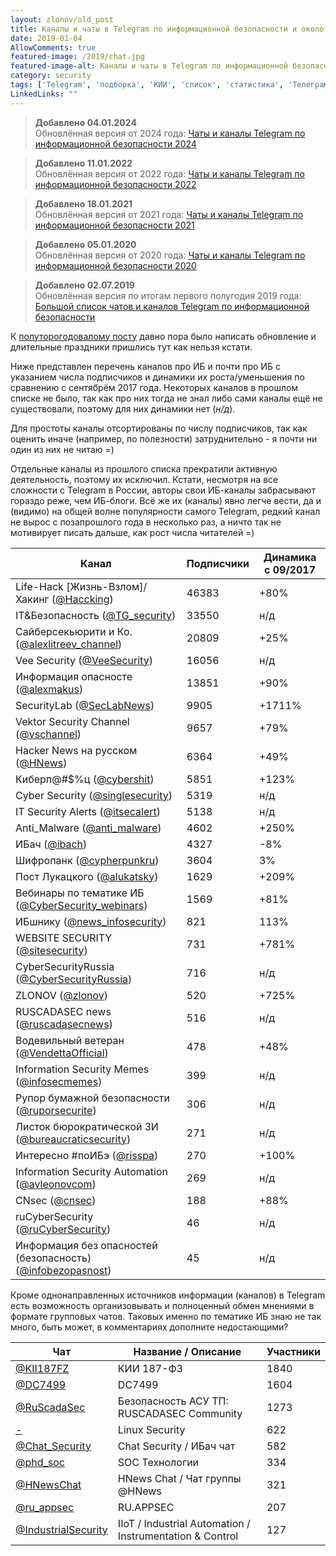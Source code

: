 ```yaml
---
layout: zlonov/old_post
title: Каналы и чаты в Telegram по информационной безопасности и около неё
date: 2019-01-04
AllowComments: true
featured-image: /2019/chat.jpg
featured-image-alt: Каналы и чаты в Telegram по информационной безопасности и около неё
category: security
tags: ['Telegram', 'подборка', 'КИИ', 'список', 'статистика', 'Телеграм']
LinkedLinks: ""
---
```

> **Добавлено 04.01.2024**\
> Обновлённая версия от 2024 года: [Чаты и каналы Telegram по информационной безопасности 2024](/telegram-security-list-2024)

> **Добавлено 11.01.2022**\
> Обновлённая версия от 2022 года: [Чаты и каналы Telegram по информационной безопасности 2022](/telegram-security-list-2022)


> **Добавлено 18.01.2021**\
> Обновлённая версия от 2021 года: [Чаты и каналы Telegram по информационной безопасности 2021](/telegram-security-list-2021)

> **Добавлено 05.01.2020**\
> Обновлённая версия от 2020 года: [Чаты и каналы Telegram по информационной безопасности 2020](/telegram-security-list-2020)

> **Добавлено 02.07.2019**\
> Обновлённая версия по итогам первого полугодия 2019 года: [Большой список чатов и каналов Telegram по информационной безопасности](/telegram-security-list-hy2019)


К <a href="https://zlonov.ru/telegram-infosecurity-channels/">полуторогодовалому посту</a> давно пора было написать обновление и длительные праздники пришлись тут как нельзя кстати.

Ниже представлен перечень каналов про ИБ и почти про ИБ с указанием числа подписчиков и динамики их роста/уменьшения по сравнению с сентябрём 2017 года. Некоторых каналов в прошлом списке не было, так как про них тогда не знал либо сами каналы ещё не существовали, поэтому для них динамики нет (<em>н/д</em>).

Для простоты каналы отсортированы по числу подписчиков, так как оценить иначе (например, по полезности) затруднительно - я почти ни один из них не читаю =)

Отдельные каналы из прошлого списка прекратили активную деятельность, поэтому их исключил. Кстати, несмотря на все сложности с Telegram в России, авторы свои ИБ-каналы забрасывают гораздо реже, чем ИБ-блоги. Всё же их (каналы) явно легче вести, да и (видимо) на общей волне популярности самого Telegram, редкий канал не вырос с позапрошлого года в несколько раз, а ничто так не мотивирует писать дальше, как рост числа читателей =)

<table class="wp-block-table is-style-stripes"><thead><tr><th>Канал</th><th>Подписчики</th><th>Динамика c 09/2017</th></tr></thead><tbody><tr><td>Life-Hack [Жизнь-Взлом]/Хакинг (<a href="https://t.me/Haccking">@Haccking</a>)</td><td>46383</td><td>+80%</td></tr><tr><td>IT&amp;Безопасность (<a href="https://t.me/TG_security">@TG_security</a>)</td><td>33550</td><td>н/д</td></tr><tr><td>Сайберсекьюрити и Ко. (<a href="https://t.me/alexlitreev_channel">@alexlitreev_channel</a>)</td><td>20809</td><td>+25%</td></tr><tr><td>Vee Security (<a href="https://t.me/VeeSecurity">@VeeSecurity</a>)</td><td>16056</td><td>н/д</td></tr><tr><td>Информация опасносте (<a href="https://t.me/alexmakus">@alexmakus</a>)</td><td>13851</td><td>+90%</td></tr><tr><td>SecurityLab (<a href="https://t.me/SecLabNews">@SecLabNews</a>)</td><td>9905</td><td>+1711%</td></tr><tr><td>Vektor Security Channel (<a href="https://t.me/vschannel">@vschannel</a>)</td><td>9657</td><td>+79%</td></tr><tr><td>Hacker News на русском (<a href="https://t.me/%D0%9DNews">@HNews</a>)</td><td>6364</td><td>+49%</td></tr><tr><td>Киберп@#$%ц (<a href="https://t.me/cybershit">@cybershit</a>)</td><td>5851</td><td>+123%</td></tr><tr><td>Cyber Security (<a href="https://t.me/singlesecurity">@singlesecurity</a>)</td><td>5319</td><td>н/д</td></tr><tr><td>IT Security Alerts (<a href="https://t.me/itsecalert">@itsecalert</a>)</td><td>5138</td><td>н/д</td></tr><tr><td>Anti_Malware (<a href="https://t.me/anti_malware">@anti_malware</a>)</td><td>4602</td><td>+250%</td></tr><tr><td>ИБач (<a href="https://t.me/ibach">@ibach</a>)</td><td>4327</td><td>-8%</td></tr><tr><td>Шифропанк (<a href="https://t.me/cypherpunkru">@cypherpunkru</a>)</td><td>3604</td><td>3%</td></tr><tr><td>Пост Лукацкого (<a href="https://t.me/alukatsky">@alukatsky</a>)</td><td>1629</td><td>+209%</td></tr><tr><td>Вебинары по тематике ИБ (<a href="https://t.me/CyberSecurity_webinars">@CyberSecurity_webinars</a>)</td><td>1569</td><td>+81%</td></tr><tr><td>ИБшнику (<a href="https://t.me/news_infosecurity">@news_infosecurity</a>)</td><td>821</td><td>113%</td></tr><tr><td>WEBSITE SECURITY (<a href="https://t.me/sitesecurity">@sitesecurity</a>)</td><td>731</td><td>+781%</td></tr><tr><td>CyberSecurityRussia (<a href="https://t.me/CyberSecurityRussia">@CyberSecurityRussia</a>)</td><td>716</td><td>н/д</td></tr><tr><td>ZLONOV (<a href="https://t.me/zlonov">@zlonov</a>)</td><td>520</td><td>+725%</td></tr><tr><td>RUSCADASEC news (<a href="https://t.me/ruscadasecnews">@ruscadasecnews</a>)</td><td>516</td><td>н/д</td></tr><tr><td>Водевильный ветеран (<a href="https://t.me/VendettaOfficial">@VendettaOfficial</a>)</td><td>478</td><td>+48%</td></tr><tr><td>Information Security Memes (<a href="https://t.me/infosecmemes">@infosecmemes</a>)</td><td>399</td><td>н/д</td></tr><tr><td>Рупор бумажной безопасности (<a href="https://t.me/ruporsecurite">@ruporsecurite</a>)</td><td>306</td><td>н/д</td></tr><tr><td>Листок бюрократической ЗИ (<a href="https://t.me/bureaucraticsecurity">@bureaucraticsecurity</a>)</td><td>271</td><td>н/д</td></tr><tr><td>Интересно #поИБэ (<a href="https://t.me/risspa">@risspa</a>)</td><td>270</td><td>+100%</td></tr><tr><td>Information Security Automation (<a href="https://t.me/avleonovcom">@avleonovcom</a>)</td><td>269</td><td>н/д</td></tr><tr><td>CNsec (<a href="https://t.me/cnsec">@cnsec</a>)</td><td>188</td><td>+88%</td></tr><tr><td>ruCyberSecurity (<a href="https://t.me/ruCyberSecurity">@ruCyberSecurity</a>)</td><td>46</td><td>н/д</td></tr><tr><td>Информация без опасностей (безопасность) (<a href="https://t.me/infobezopasnost">@infobezopasnost</a>)</td><td>45</td><td>н/д</td></tr></tbody></table>

Кроме однонаправленных источников информации (каналов) в Telegram есть возможность организовывать и полноценный обмен мнениями в формате групповых чатов. Таковых именно по тематике ИБ знаю не так много, быть может, в комментариях дополните недостающими?

<table class="wp-block-table is-style-stripes"><thead><tr><th>Чат</th><th>Название / Описание</th><th>Участники</th></tr></thead><tbody><tr><td><a href="https://t.me/KII187FZ">@KII187FZ</a></td><td>КИИ 187-ФЗ</td><td>1840</td></tr><tr><td><a href="https://t.me/DC7499">@DC7499</a></td><td>DC7499</td><td>1604</td></tr><tr><td><a href="https://t.me/RuScadaSec">@RuScadaSec</a></td><td>Безопасность АСУ ТП: RUSCADASEC Community</td><td>1273</td></tr><tr><td><a href="https://t.me/joinchat/Bzt6QkKkPL4rfMwLhe_uqw">-</a></td><td>Linux Security</td><td>622</td></tr><tr><td><a href="https://t.me/Chat_Security">@Chat_Security</a></td><td>Chat Security / ИБач чат</td><td>582</td></tr><tr><td><a href="https://t.me/phd_soc">@phd_soc</a></td><td>SOС Технологии</td><td>334</td></tr><tr><td><a href="https://t.me/HNewsChat">@HNewsChat</a></td><td>HNews Chat / Чат группы @HNews</td><td>321</td></tr><tr><td><a href="https://t.me/ru_appsec">@ru_appsec</a></td><td>RU.APPSEC</td><td>207</td></tr><tr><td><a href="https://t.me/IndustrialSecurity">@IndustrialSecurity</a></td><td>IIoT / Industrial Automation / Instrumentation &amp; Control</td><td>127</td></tr></tbody></table>
